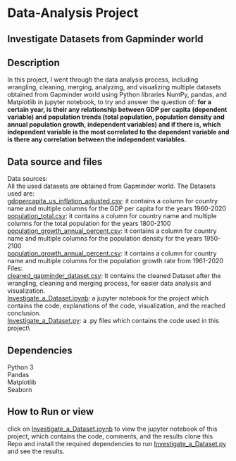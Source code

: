 # Data-Analysis Project
## **Investigate Datasets from Gapminder world**
## Description
In this project, I went through the data analysis process, including wrangling, cleaning, merging, analyzing, and visualizing multiple datasets obtained from Gapminder world using Python libraries NumPy, pandas, and Matplotlib in jupyter notebook, to try and answer the question of: **for a certain year, is their any relationship between GDP per capita (dependent variable) and population trends (total population, population density and annual population growth, independent variables) and if there is, which independent variable is the most correlated to the dependent variable and is there any correlation between the independent variables.**
## Data source and files
Data sources:\
All the used datasets are obtained from Gapminder world. The Datasets used are:\
[gdppercapita_us_inflation_adjusted.csv](https://github.com/Mohammed-Refat-0/Project-Investigate-a-Dataset--Gapminder-world/blob/main/gdppercapita_us_inflation_adjusted.csv): it contains a column for country name and multiple columns for the GDP per capita for the years 1960-2020\
[population_total.csv](https://github.com/Mohammed-Refat-0/Project-Investigate-a-Dataset--Gapminder-world/blob/main/population_total.csv): it contains a column for country name and multiple columns for the total population for the years 1800-2100\
[population_growth_annual_percent.csv](https://github.com/Mohammed-Refat-0/Project-Investigate-a-Dataset--Gapminder-world/blob/main/population_growth_annual_percent.csv): it contains a column for country name and multiple columns for the population density for the years 1950-2100\
[population_growth_annual_percent.csv](https://github.com/Mohammed-Refat-0/Project-Investigate-a-Dataset--Gapminder-world/blob/main/population_growth_annual_percent.csv):  it contains a column for country name and multiple columns for the population growth rate from 1961-2020\
Files:\
[cleaned_gapminder_dataset.csv](https://github.com/Mohammed-Refat-0/Project-Investigate-a-Dataset--Gapminder-world/blob/main/cleaned_gapminder_dataset.csv): It contains the cleaned Dataset after the wrangling, cleaning and merging process, for easier data analysis and visualization.\
[Investigate_a_Dataset.ipynb](https://github.com/Mohammed-Refat-0/Project-Investigate-a-Dataset--Gapminder-world/blob/main/Investigate_a_Dataset.ipynb): a jupyter notebook for the project which contains the code, explanations of the code, visualization, and the reached conclusion.\
[Investigate_a_Dataset.py](https://github.com/Mohammed-Refat-0/Project-Investigate-a-Dataset--Gapminder-world/blob/main/Investigate_a_Dataset.py): a .py files which contains the code used in this project\
## Dependencies
Python 3\
Pandas\
Matplotlib\
Seaborn
## How to Run or view
click on [Investigate_a_Dataset.ipynb](https://github.com/Mohammed-Refat-0/Project-Investigate-a-Dataset--Gapminder-world/blob/main/Investigate_a_Dataset.ipynb) to view the jupyter notebook of this project, which contains the code, comments, and the results
clone this Repo and install the required dependencies to run [Investigate_a_Dataset.py](https://github.com/Mohammed-Refat-0/Project-Investigate-a-Dataset--Gapminder-world/blob/main/Investigate_a_Dataset.py) and see the results.
